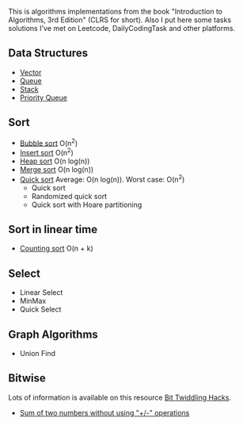 This is algorithms implementations from the book "Introduction to Algorithms, 3rd Edition" (CLRS for short).
Also I put here some tasks solutions I've met on Leetcode, DailyCodingTask and other platforms.

## Data Structures
* [Vector](/data_structs/include/vector.h)
* [Queue](/data_structs/include/queue.h)
* [Stack](/data_structs/include/stack.h)
* [Priority Queue](/data_structs/include/priority_queue.h)

## Sort
* [Bubble sort](/sort/bubble_sort.cpp) O(n<sup>2</sup>)
* [Insert sort](/sort/insert_sort.cpp) O(n<sup>2</sup>)
* [Heap sort](/sort/heap_sort.cpp) O(n log(n))
* [Merge sort](/sort/merge_sort.cpp) O(n log(n))
* [Quick sort](/sort/quick_sort.cpp) Average: O(n log(n)). Worst case: O(n<sup>2</sup>)
    * Quick sort
    * Randomized quick sort
    * Quick sort with Hoare partitioning

## Sort in linear time
* [Counting sort](/sort/count_sort.cpp) O(n + k)

## Select
* Linear Select
* MinMax
* Quick Select

## Graph Algorithms
* Union Find

## Bitwise
Lots of information is available on this resource [Bit Twiddling Hacks](http://graphics.stanford.edu/~seander/bithacks.html).

* [Sum of two numbers without using "+/-" operations](/bitwise/sum_two_nums.cpp)


